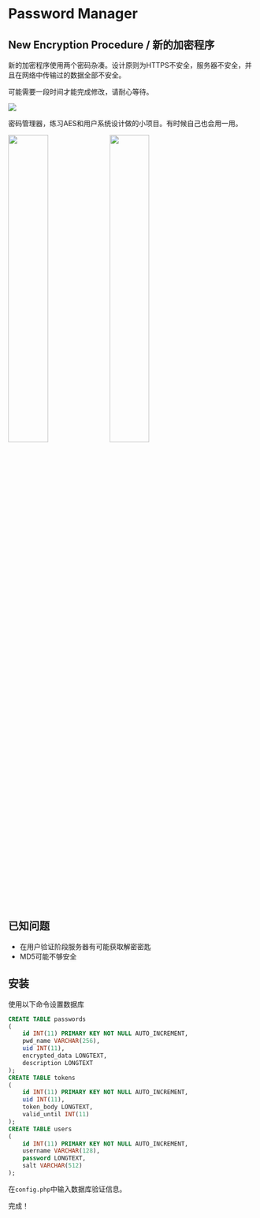 # Password Manager
## New Encryption Procedure / 新的加密程序

新的加密程序使用两个密码杂凑。设计原则为HTTPS不安全，服务器不安全，并且在网络中传输过的数据全部不安全。

可能需要一段时间才能完成修改，请耐心等待。

<img src="https://ssl.jackzh.com/image/Encryption%20Procedure.jpg" />

密码管理器，练习AES和用户系统设计做的小项目。有时候自己也会用一用。

<img src="https://ssl.jackzh.com/image/2016-10-15_5-22-38.png" width="40%" />
<img src="https://ssl.jackzh.com/image/2016-10-15_5-23-07.png" width="40%" />

## 已知问题
* 在用户验证阶段服务器有可能获取解密密匙
* MD5可能不够安全

## 安装
使用以下命令设置数据库
```sql
CREATE TABLE passwords
(
    id INT(11) PRIMARY KEY NOT NULL AUTO_INCREMENT,
    pwd_name VARCHAR(256),
    uid INT(11),
    encrypted_data LONGTEXT,
    description LONGTEXT
);
CREATE TABLE tokens
(
    id INT(11) PRIMARY KEY NOT NULL AUTO_INCREMENT,
    uid INT(11),
    token_body LONGTEXT,
    valid_until INT(11)
);
CREATE TABLE users
(
    id INT(11) PRIMARY KEY NOT NULL AUTO_INCREMENT,
    username VARCHAR(128),
    password LONGTEXT,
    salt VARCHAR(512)
);
```
在`config.php`中输入数据库验证信息。

完成！
